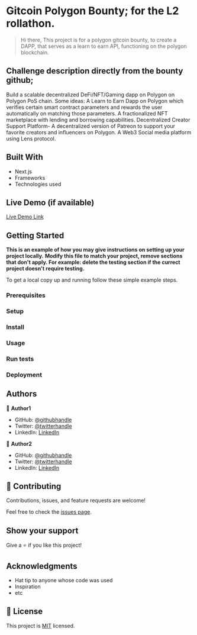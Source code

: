 

# Gitcoin Polygon Bounty; for the L2 rollathon. 

> Hi there,
> This project is for a polygon gitcoin bounty, to create a DAPP, 
> that serves as a learn to earn API, functioning on the polygon blockchain. 


## Challenge description directly from the bounty github;

Build a scalable decentralized DeFi/NFT/Gaming dapp on Polygon on Polygon PoS chain.
Some ideas:
A Learn to Earn Dapp on Polygon which verifies certain smart contract parameters and rewards the user automatically on matching those parameters.
A fractionalized NFT marketplace with lending and borrowing capabilities.
Decentralized Creator Support Platform- A decentralized version of Patreon to support your favorite creators and influencers on Polygon.
A Web3 Social media platform using Lens protocol.


## Built With

- Next.js
- Frameworks
- Technologies used

## Live Demo (if available)

[Live Demo Link](https://livedemo.com)


## Getting Started

**This is an example of how you may give instructions on setting up your project locally.**
**Modify this file to match your project, remove sections that don't apply. For example: delete the testing section if the currect project doesn't require testing.**


To get a local copy up and running follow these simple example steps.

### Prerequisites

### Setup

### Install

### Usage

### Run tests

### Deployment



## Authors

👤 **Author1**

- GitHub: [@githubhandle](https://github.com/githubhandle)
- Twitter: [@twitterhandle](https://twitter.com/twitterhandle)
- LinkedIn: [LinkedIn](https://linkedin.com/in/linkedinhandle)

👤 **Author2**

- GitHub: [@githubhandle](https://github.com/githubhandle)
- Twitter: [@twitterhandle](https://twitter.com/twitterhandle)
- LinkedIn: [LinkedIn](https://linkedin.com/in/linkedinhandle)

## 🤝 Contributing

Contributions, issues, and feature requests are welcome!

Feel free to check the [issues page](../../issues/).

## Show your support

Give a ⭐️ if you like this project!

## Acknowledgments

- Hat tip to anyone whose code was used
- Inspiration
- etc

## 📝 License

This project is [MIT](./MIT.md) licensed.
